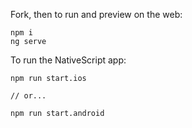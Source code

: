 
Fork, then to run and preview on the web:
```
npm i
ng serve
```

To run the NativeScript app:
```
npm run start.ios

// or...

npm run start.android
```
